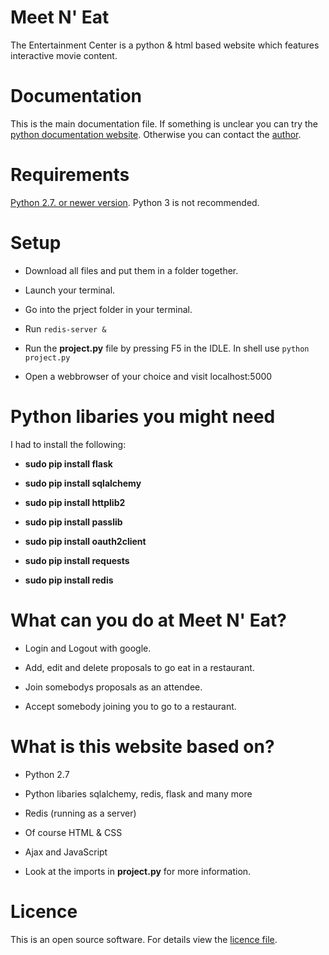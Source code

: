 # Meet N' Eat

The Entertainment Center is a python & html based website which features
interactive movie content.

# Documentation

This is the main documentation file. If something is unclear you can try the
[python documentation website](https://docs.python.org/2/library/index.html).
Otherwise you can contact the [author](https://authorswebsite.com).

# Requirements

[Python 2.7. or newer version](https://www.python.org/).
Python 3 is not recommended.

# Setup

* Download all files and put them in a folder together.

* Launch your terminal.

* Go into the prject folder in your terminal.

* Run `redis-server &`

* Run the **project.py** file by pressing F5 in the IDLE.
In shell use `python project.py`

* Open a webbrowser of your choice and visit localhost:5000

# Python libaries you might need

I had to install the following:

* **sudo pip install flask**

* **sudo pip install sqlalchemy**

* **sudo pip install httplib2**

* **sudo pip install passlib**

* **sudo pip install oauth2client**

* **sudo pip install requests**

* **sudo pip install redis**

# What can you do at Meet N' Eat?

* Login and Logout with google.

* Add, edit and delete proposals to go eat in a restaurant.

* Join somebodys proposals as an attendee.

* Accept somebody joining you to go to a restaurant.

# What is this website based on?

* Python 2.7

* Python libaries sqlalchemy, redis, flask and many more

* Redis (running as a server)

* Of course HTML & CSS

* Ajax and JavaScript

* Look at the imports in **project.py** for more information.

# Licence

This is an open source software. For details view the [licence file](/LICENSE).
